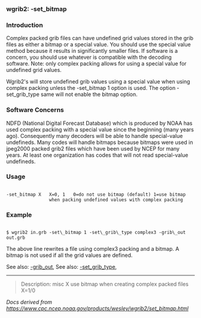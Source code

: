 
### wgrib2: -set\_bitmap



### Introduction



Complex packed grib files can have undefined grid values stored in
the grib files as either a bitmap or a special value. You should use
the special value method because it results in significantly smaller
files. If software is a concern, you should use whatever is compatible
with the decoding software. Note: only complex packing allows for
using a special value for undefined grid values.

 Wgrib2's will store undefined grib values using a special
value when using complex packing unless the
-set\_bitmap 1 option is used.
The option -set\_grib\_type same will not
enable the bitmap option. 

###  Software Concerns



NDFD (National Digital Forecast Database) which is produced by NOAA has
used complex packing with a special value since the beginning (many years ago).
Consequently many decoders will be able to handle special-value undefineds.
Many codes will handle bitmaps because bitmaps were used in 
jpeg2000 packed grib2 files which have been used by NCEP for many
years. At least one organization has codes that will not read
special-value undefineds.

### Usage




```

-set_bitmap X   X=0, 1   0=do not use bitmap (default) 1=use bitmap
                when packing undefined values with complex packing

```

### Example




```

$ wgrib2 in.grb -set\_bitmap 1 -set\_grib\_type complex3 -grib\_out out.grb 

```

The above line rewrites a file using complex3 packing and a bitmap.
A bitmap is not used if all the grid values are defined.


See also: [-grib\_out](./grib_out.html), 
See also: [-set\_grib\_type](./set_grib_type.html), 














----

>Description: misc  X      use bitmap when creating complex packed files X=1/0

_Docs derived from <https://www.cpc.ncep.noaa.gov/products/wesley/wgrib2/set_bitmap.html>_